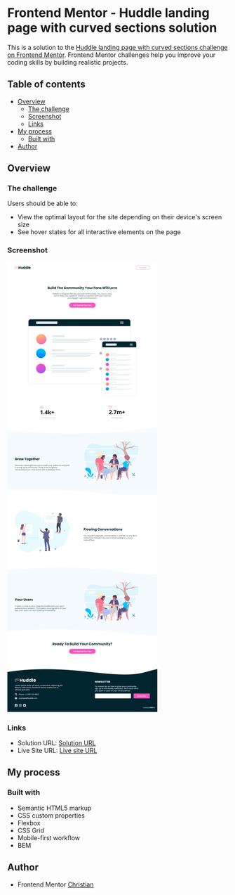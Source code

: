 # Frontend Mentor - Huddle landing page with curved sections solution

This is a solution to the [Huddle landing page with curved sections challenge on Frontend Mentor](https://www.frontendmentor.io/challenges/huddle-landing-page-with-curved-sections-5ca5ecd01e82137ec91a50f2). Frontend Mentor challenges help you improve your coding skills by building realistic projects. 

## Table of contents

- [Overview](#overview)
  - [The challenge](#the-challenge)
  - [Screenshot](#screenshot)
  - [Links](#links)
- [My process](#my-process)
  - [Built with](#built-with)
- [Author](#author)

## Overview

### The challenge

Users should be able to:

- View the optimal layout for the site depending on their device's screen size
- See hover states for all interactive elements on the page

### Screenshot

![](./screenshot.jpg)

### Links

- Solution URL: [Solution URL](https://www.frontendmentor.io/solutions/huddle-landing-page-with-curved-sections-sITvpr4x4i)
- Live Site URL: [Live site URL](https://courageous-basbousa-a3bf0d.netlify.app/)

## My process

### Built with

- Semantic HTML5 markup
- CSS custom properties
- Flexbox
- CSS Grid
- Mobile-first workflow
- BEM

## Author

- Frontend Mentor [Christian](https://www.frontendmentor.io/profile/flchris)
